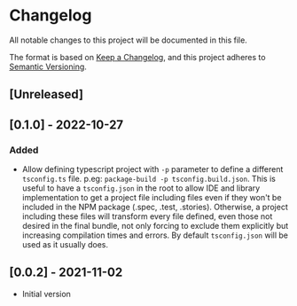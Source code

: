 # Changelog

All notable changes to this project will be documented in this file.

The format is based on [Keep a Changelog](https://keepachangelog.com/en/1.0.0/),
and this project adheres to [Semantic Versioning](https://semver.org/spec/v2.0.0.html).

## [Unreleased]

## [0.1.0] - 2022-10-27

### Added

- Allow defining typescript project with `-p` parameter to define a different `tsconfig.ts` file. p.eg: `package-build -p tsconfig.build.json`. This is useful to have a `tsconfig.json` in the root to allow IDE and library implementation to get a project file including files even if they won't be included in the NPM package (.spec, .test, .stories). Otherwise, a project including these files will transform every file defined, even those not desired in the final bundle, not only forcing to exclude them explicitly but increasing compilation times and errors. By default `tsconfig.json` will be used as it usually does.

## [0.0.2] - 2021-11-02

- Initial version
